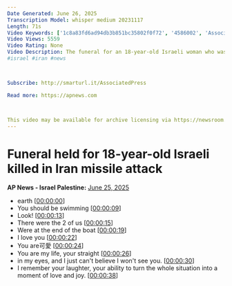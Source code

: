 ```yaml
---
Date Generated: June 26, 2025
Transcription Model: whisper medium 20231117
Length: 71s
Video Keywords: ['1c8a83fd6ad94db3b851bc35802f0f72', '4586002', 'Associated Press', 'Iran', 'Israel', 'Israel Funeral Iran Missile (CR)', 'Olga Boguslavsky', 'e84d9f6350da4ab9b76e246146c2fca9', 'news']
Video Views: 5559
Video Rating: None
Video Description: The funeral for an 18-year-old Israeli woman who was killed in an Iranian missile attack was held in southern Israel Wednesday.  Iranian barrages killed at least four people, including Noa Boguslavsky, and injured eight others Tuesday in Beersheba. 
#israel #iran #news 

Subscribe: http://smarturl.it/AssociatedPress
Read more: https://apnews.com​

This video may be available for archive licensing via https://newsroom.ap.org/home
---
```


# Funeral held for 18-year-old Israeli killed in Iran missile attack
**AP News - Israel Palestine:** [June 25, 2025](https://www.youtube.com/watch?v=Wk3AELCs-0Y)
*  earth [[00:00:00](https://www.youtube.com/watch?v=Wk3AELCs-0Y&t=0.0s)]
*  You should be swimming [[00:00:09](https://www.youtube.com/watch?v=Wk3AELCs-0Y&t=9.38s)]
*  Look! [[00:00:13](https://www.youtube.com/watch?v=Wk3AELCs-0Y&t=13.98s)]
*  There were the 2 of us [[00:00:15](https://www.youtube.com/watch?v=Wk3AELCs-0Y&t=15.14s)]
*  Were at the end of the boat [[00:00:19](https://www.youtube.com/watch?v=Wk3AELCs-0Y&t=19.22s)]
*  I love you [[00:00:22](https://www.youtube.com/watch?v=Wk3AELCs-0Y&t=22.580000000000002s)]
*  You are可愛 [[00:00:24](https://www.youtube.com/watch?v=Wk3AELCs-0Y&t=24.78s)]
*  You are my life, your straight [[00:00:26](https://www.youtube.com/watch?v=Wk3AELCs-0Y&t=26.92s)]
*  in my eyes, and I just can't believe I won't see you. [[00:00:30](https://www.youtube.com/watch?v=Wk3AELCs-0Y&t=30.0s)]
*  I remember your laughter, your ability to turn the whole situation into a moment of love and joy. [[00:00:38](https://www.youtube.com/watch?v=Wk3AELCs-0Y&t=38.0s)]
